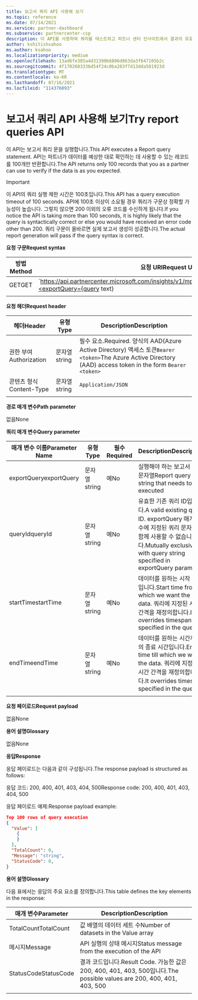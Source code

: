 ```yaml
---
title: 보고서 쿼리 API 사용해 보기
ms.topic: reference
ms.date: 07/14/2021
ms.service: partner-dashboard
ms.subservice: partnercenter-csp
description: 이 API를 사용하여 쿼리를 테스트하고 파트너 센터 인사이트에서 결과의 유효성을 검사합니다.
author: kshitishsahoo
ms.author: ksahoo
ms.localizationpriority: medium
ms.openlocfilehash: 13ad6fe385a4d31390b6806d863da3f647105b2c
ms.sourcegitcommit: 4f1702683336d54f24c0ba283f7d13dda581923d
ms.translationtype: MT
ms.contentlocale: ko-KR
ms.lasthandoff: 07/16/2021
ms.locfileid: "114376093"
---
```

# <a name="try-report-queries-api"></a><span data-ttu-id="665c7-103">보고서 쿼리 API 사용해 보기</span><span class="sxs-lookup"><span data-stu-id="665c7-103">Try report queries API</span></span>

<span data-ttu-id="665c7-104">이 API는 보고서 쿼리 문을 실행합니다.</span><span class="sxs-lookup"><span data-stu-id="665c7-104">This API executes a Report query statement.</span></span> <span data-ttu-id="665c7-105">API는 파트너가 데이터를 예상한 대로 확인하는 데 사용할 수 있는 레코드를 100개만 반환합니다.</span><span class="sxs-lookup"><span data-stu-id="665c7-105">The API returns only 100 records that you as a partner can use to verify if the data is as you expected.</span></span>

> [!IMPORTANT]
> <span data-ttu-id="665c7-106">이 API의 쿼리 실행 제한 시간은 100초입니다.</span><span class="sxs-lookup"><span data-stu-id="665c7-106">This API has a query execution timeout of 100 seconds.</span></span> <span data-ttu-id="665c7-107">API에 100초 이상이 소요될 경우 쿼리가 구문상 정확할 가능성이 높습니다. 그렇지 않으면 200 이외의 오류 코드를 수신하게 됩니다.</span><span class="sxs-lookup"><span data-stu-id="665c7-107">If you notice the API is taking more than 100 seconds, it is highly likely that the query is syntactically correct or else you would have received an error code other than 200.</span></span> <span data-ttu-id="665c7-108">쿼리 구문이 올바르면 실제 보고서 생성이 성공합니다.</span><span class="sxs-lookup"><span data-stu-id="665c7-108">The actual report generation will pass if the query syntax is correct.</span></span>

<span data-ttu-id="665c7-109">**요청 구문**</span><span class="sxs-lookup"><span data-stu-id="665c7-109">**Request syntax**</span></span>

|    <span data-ttu-id="665c7-110">방법</span><span class="sxs-lookup"><span data-stu-id="665c7-110">Method</span></span>    |    <span data-ttu-id="665c7-111">요청 URI</span><span class="sxs-lookup"><span data-stu-id="665c7-111">Request URI</span></span>    |
|    ----    |    ----    |
|    <span data-ttu-id="665c7-112">GET</span><span class="sxs-lookup"><span data-stu-id="665c7-112">GET</span></span>    |    `https://api.partnercenter.microsoft.com/insights/v1/mpn/ScheduledQueries/testQueryResult?<exportQuery={query text}|queryId={queryId}>`    |
|        |        |

<span data-ttu-id="665c7-113">**요청 헤더**</span><span class="sxs-lookup"><span data-stu-id="665c7-113">**Request header**</span></span>

|    <span data-ttu-id="665c7-114">헤더</span><span class="sxs-lookup"><span data-stu-id="665c7-114">Header</span></span>    |    <span data-ttu-id="665c7-115">유형</span><span class="sxs-lookup"><span data-stu-id="665c7-115">Type</span></span>    |    <span data-ttu-id="665c7-116">Description</span><span class="sxs-lookup"><span data-stu-id="665c7-116">Description</span></span>    |
|    ----    |    ----    |    ----    |
|    <span data-ttu-id="665c7-117">권한 부여</span><span class="sxs-lookup"><span data-stu-id="665c7-117">Authorization</span></span>    |    <span data-ttu-id="665c7-118">문자열</span><span class="sxs-lookup"><span data-stu-id="665c7-118">string</span></span>    |    <span data-ttu-id="665c7-119">필수 요소.</span><span class="sxs-lookup"><span data-stu-id="665c7-119">Required.</span></span> <span data-ttu-id="665c7-120">양식의 AAD(Azure Active Directory) 액세스 토큰`Bearer <token>`</span><span class="sxs-lookup"><span data-stu-id="665c7-120">The Azure Active Directory (AAD) access token in the form `Bearer <token>`</span></span>    |
|    <span data-ttu-id="665c7-121">콘텐츠 형식</span><span class="sxs-lookup"><span data-stu-id="665c7-121">Content-Type</span></span>    |    <span data-ttu-id="665c7-122">문자열</span><span class="sxs-lookup"><span data-stu-id="665c7-122">string</span></span>    |    `Application/JSON`    |
|        |        |        |

<span data-ttu-id="665c7-123">**경로 매개 변수**</span><span class="sxs-lookup"><span data-stu-id="665c7-123">**Path parameter**</span></span>

<span data-ttu-id="665c7-124">없음</span><span class="sxs-lookup"><span data-stu-id="665c7-124">None</span></span>

<span data-ttu-id="665c7-125">**쿼리 매개 변수**</span><span class="sxs-lookup"><span data-stu-id="665c7-125">**Query parameter**</span></span>

|    <span data-ttu-id="665c7-126">매개 변수 이름</span><span class="sxs-lookup"><span data-stu-id="665c7-126">Parameter Name</span></span>    |    <span data-ttu-id="665c7-127">유형</span><span class="sxs-lookup"><span data-stu-id="665c7-127">Type</span></span>    |    <span data-ttu-id="665c7-128">필수</span><span class="sxs-lookup"><span data-stu-id="665c7-128">Required</span></span>    |    <span data-ttu-id="665c7-129">Description</span><span class="sxs-lookup"><span data-stu-id="665c7-129">Description</span></span>    |
|    ----    |    ----    |    ----    |    ----    |
|    <span data-ttu-id="665c7-130">exportQuery</span><span class="sxs-lookup"><span data-stu-id="665c7-130">exportQuery</span></span>     |    <span data-ttu-id="665c7-131">문자열</span><span class="sxs-lookup"><span data-stu-id="665c7-131">string</span></span>    |    <span data-ttu-id="665c7-132">예</span><span class="sxs-lookup"><span data-stu-id="665c7-132">No</span></span>    |    <span data-ttu-id="665c7-133">실행해야 하는 보고서 쿼리 문자열</span><span class="sxs-lookup"><span data-stu-id="665c7-133">Report query string that needs to be executed</span></span>     |
|    <span data-ttu-id="665c7-134">queryId</span><span class="sxs-lookup"><span data-stu-id="665c7-134">queryId</span></span>     |    <span data-ttu-id="665c7-135">문자열</span><span class="sxs-lookup"><span data-stu-id="665c7-135">string</span></span>    |    <span data-ttu-id="665c7-136">예</span><span class="sxs-lookup"><span data-stu-id="665c7-136">No</span></span>    |    <span data-ttu-id="665c7-137">유효한 기존 쿼리 ID입니다.</span><span class="sxs-lookup"><span data-stu-id="665c7-137">A valid existing query ID.</span></span> <span data-ttu-id="665c7-138">exportQuery 매개 변수에 지정된 쿼리 문자열과 함께 사용할 수 없습니다.</span><span class="sxs-lookup"><span data-stu-id="665c7-138">Mutually exclusive with query string specified in exportQuery parameter</span></span>    |
|    <span data-ttu-id="665c7-139">startTime</span><span class="sxs-lookup"><span data-stu-id="665c7-139">startTime</span></span>     |    <span data-ttu-id="665c7-140">문자열</span><span class="sxs-lookup"><span data-stu-id="665c7-140">string</span></span>    |    <span data-ttu-id="665c7-141">예</span><span class="sxs-lookup"><span data-stu-id="665c7-141">No</span></span>    |    <span data-ttu-id="665c7-142">데이터를 원하는 시작 시간입니다.</span><span class="sxs-lookup"><span data-stu-id="665c7-142">Start time from which we want the data.</span></span> <span data-ttu-id="665c7-143">쿼리에 지정된 시간 간격을 재정의합니다.</span><span class="sxs-lookup"><span data-stu-id="665c7-143">It overrides timespan specified in the query</span></span>    |
|    <span data-ttu-id="665c7-144">endTime</span><span class="sxs-lookup"><span data-stu-id="665c7-144">endTime</span></span>     |    <span data-ttu-id="665c7-145">문자열</span><span class="sxs-lookup"><span data-stu-id="665c7-145">string</span></span>    |    <span data-ttu-id="665c7-146">예</span><span class="sxs-lookup"><span data-stu-id="665c7-146">No</span></span>    |    <span data-ttu-id="665c7-147">데이터를 원하는 시간까지의 종료 시간입니다.</span><span class="sxs-lookup"><span data-stu-id="665c7-147">End time till which we want the data.</span></span> <span data-ttu-id="665c7-148">쿼리에 지정된 시간 간격을 재정의합니다.</span><span class="sxs-lookup"><span data-stu-id="665c7-148">It overrides timespan specified in the query</span></span>    |
|        |        |        |        |

<span data-ttu-id="665c7-149">**요청 페이로드**</span><span class="sxs-lookup"><span data-stu-id="665c7-149">**Request payload**</span></span>

<span data-ttu-id="665c7-150">없음</span><span class="sxs-lookup"><span data-stu-id="665c7-150">None</span></span>

<span data-ttu-id="665c7-151">**용어 설명**</span><span class="sxs-lookup"><span data-stu-id="665c7-151">**Glossary**</span></span>

<span data-ttu-id="665c7-152">없음</span><span class="sxs-lookup"><span data-stu-id="665c7-152">None</span></span>

<span data-ttu-id="665c7-153">**응답**</span><span class="sxs-lookup"><span data-stu-id="665c7-153">**Response**</span></span>

<span data-ttu-id="665c7-154">응답 페이로드는 다음과 같이 구성됩니다.</span><span class="sxs-lookup"><span data-stu-id="665c7-154">The response payload is structured as follows:</span></span>

<span data-ttu-id="665c7-155">응답 코드: 200, 400, 401, 403, 404, 500</span><span class="sxs-lookup"><span data-stu-id="665c7-155">Response code: 200, 400, 401, 403, 404, 500</span></span>

<span data-ttu-id="665c7-156">응답 페이로드 예제:</span><span class="sxs-lookup"><span data-stu-id="665c7-156">Response payload example:</span></span>

```json
Top 100 rows of query execution 
{ 
  "Value": [ 
    { 
    } 
  ], 
  "TotalCount": 0, 
  "Message": "string", 
  "StatusCode": 0, 
} 
```

<span data-ttu-id="665c7-157">**용어 설명**</span><span class="sxs-lookup"><span data-stu-id="665c7-157">**Glossary**</span></span>

<span data-ttu-id="665c7-158">다음 표에서는 응답의 주요 요소를 정의합니다.</span><span class="sxs-lookup"><span data-stu-id="665c7-158">This table defines the key elements in the response:</span></span>

|    <span data-ttu-id="665c7-159">매개 변수</span><span class="sxs-lookup"><span data-stu-id="665c7-159">Parameter</span></span>    |    <span data-ttu-id="665c7-160">Description</span><span class="sxs-lookup"><span data-stu-id="665c7-160">Description</span></span>    |
|    ----    |    ----    |
|    <span data-ttu-id="665c7-161">TotalCount</span><span class="sxs-lookup"><span data-stu-id="665c7-161">TotalCount</span></span>     |    <span data-ttu-id="665c7-162">값 배열의 데이터 세트 수</span><span class="sxs-lookup"><span data-stu-id="665c7-162">Number of datasets in the Value array</span></span>     |
|    <span data-ttu-id="665c7-163">메시지</span><span class="sxs-lookup"><span data-stu-id="665c7-163">Message</span></span>     |    <span data-ttu-id="665c7-164">API 실행의 상태 메시지</span><span class="sxs-lookup"><span data-stu-id="665c7-164">Status message from the execution of the API</span></span>     |
|    <span data-ttu-id="665c7-165">StatusCode</span><span class="sxs-lookup"><span data-stu-id="665c7-165">StatusCode</span></span>     |    <span data-ttu-id="665c7-166">결과 코드입니다.</span><span class="sxs-lookup"><span data-stu-id="665c7-166">Result Code.</span></span> <span data-ttu-id="665c7-167">가능한 값은 200, 400, 401, 403, 500입니다.</span><span class="sxs-lookup"><span data-stu-id="665c7-167">The possible values are 200, 400, 401, 403, 500</span></span>     |
|        |        |
